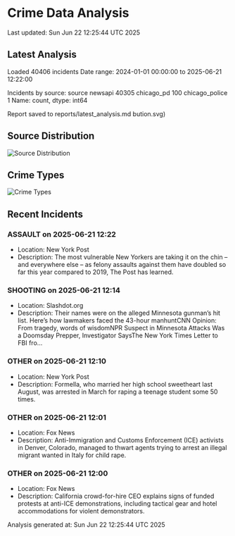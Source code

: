 # Crime Data Analysis
Last updated: Sun Jun 22 12:25:44 UTC 2025

## Latest Analysis

Loaded 40406 incidents
Date range: 2024-01-01 00:00:00 to 2025-06-21 12:22:00

Incidents by source:
source
newsapi           40305
chicago_pd          100
chicago_police        1
Name: count, dtype: int64

Report saved to reports/latest_analysis.md
bution.svg)

## Source Distribution
![Source Distribution](images/source_distribution.svg)

## Crime Types
![Crime Types](images/crime_types.svg)

## Recent Incidents

### ASSAULT on 2025-06-21 12:22
- Location: New York Post
- Description: The most vulnerable New Yorkers are taking it on the chin – and everywhere else – as felony assaults against them have doubled so far this year compared to 2019, The Post has learned.


### SHOOTING on 2025-06-21 12:14
- Location: Slashdot.org
- Description: Their names were on the alleged Minnesota gunman’s hit list. Here’s how lawmakers faced the 43-hour manhuntCNN Opinion: From tragedy, words of wisdomNPR Suspect in Minnesota Attacks Was a Doomsday Prepper, Investigator SaysThe New York Times Letter to FBI fro…


### OTHER on 2025-06-21 12:10
- Location: New York Post
- Description: Formella, who married her high school sweetheart last August, was arrested in March for raping a teenage student some 50 times.


### OTHER on 2025-06-21 12:01
- Location: Fox News
- Description: Anti-Immigration and Customs Enforcement (ICE) activists in Denver, Colorado, managed to thwart agents trying to arrest an illegal migrant wanted in Italy for child rape.


### OTHER on 2025-06-21 12:00
- Location: Fox News
- Description: California crowd-for-hire CEO explains signs of funded protests at anti-ICE demonstrations, including tactical gear and hotel accommodations for violent demonstrators.

Analysis generated at: Sun Jun 22 12:25:44 UTC 2025
